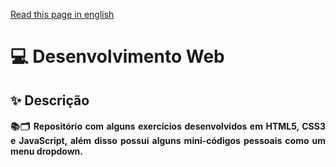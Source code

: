 <a href="README.md" target="_blank">Read this page in english<a/> 

# 💻 Desenvolvimento Web

## ✨ Descrição

#### <p align="justify">📚🗂 Repositório com alguns exercícios desenvolvidos em HTML5, CSS3 e JavaScript, além disso possui alguns mini-códigos pessoais como um menu dropdown.</p>
